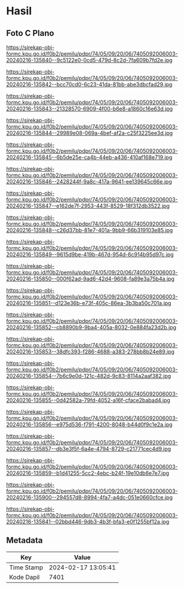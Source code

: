 # Hasil

## Foto C Plano

https://sirekap-obj-formc.kpu.go.id/f0b2/pemilu/pdpr/74/05/09/20/06/7405092006003-20240216-135840--9c5122e0-0cd5-479d-8c2d-7fa609b7fd2e.jpg

https://sirekap-obj-formc.kpu.go.id/f0b2/pemilu/pdpr/74/05/09/20/06/7405092006003-20240216-135842--bcc70cd0-6c23-41da-81bb-abe3dbcfad29.jpg

https://sirekap-obj-formc.kpu.go.id/f0b2/pemilu/pdpr/74/05/09/20/06/7405092006003-20240216-135843--21328570-6909-4f00-b6e8-a1860c16e63d.jpg

https://sirekap-obj-formc.kpu.go.id/f0b2/pemilu/pdpr/74/05/09/20/06/7405092006003-20240216-135844--29989e08-069a-4bef-af2a-c25f3225ee3d.jpg

https://sirekap-obj-formc.kpu.go.id/f0b2/pemilu/pdpr/74/05/09/20/06/7405092006003-20240216-135845--6b5de25e-ca4b-44eb-a436-410af168e719.jpg

https://sirekap-obj-formc.kpu.go.id/f0b2/pemilu/pdpr/74/05/09/20/06/7405092006003-20240216-135846--2428244f-9a8c-417a-9641-ee139645c66e.jpg

https://sirekap-obj-formc.kpu.go.id/f0b2/pemilu/pdpr/74/05/09/20/06/7405092006003-20240216-135847--e162de7f-2953-443f-8529-18f312db3522.jpg

https://sirekap-obj-formc.kpu.go.id/f0b2/pemilu/pdpr/74/05/09/20/06/7405092006003-20240216-135848--c26d37bb-81e7-401a-9bb9-66b319103e85.jpg

https://sirekap-obj-formc.kpu.go.id/f0b2/pemilu/pdpr/74/05/09/20/06/7405092006003-20240216-135849--9615d9be-419b-467d-954d-6c914b95d97c.jpg

https://sirekap-obj-formc.kpu.go.id/f0b2/pemilu/pdpr/74/05/09/20/06/7405092006003-20240216-135850--000f62ad-9ad6-42d4-9608-fa89e3a75b4a.jpg

https://sirekap-obj-formc.kpu.go.id/f0b2/pemilu/pdpr/74/05/09/20/06/7405092006003-20240216-135851--d123e36b-e73f-405c-86ea-3b3ba50c701a.jpg

https://sirekap-obj-formc.kpu.go.id/f0b2/pemilu/pdpr/74/05/09/20/06/7405092006003-20240216-135852--cb8890b9-9ba4-405a-8032-0e884fa23d2b.jpg

https://sirekap-obj-formc.kpu.go.id/f0b2/pemilu/pdpr/74/05/09/20/06/7405092006003-20240216-135853--38dfc393-f286-4688-a383-278bb8b24e89.jpg

https://sirekap-obj-formc.kpu.go.id/f0b2/pemilu/pdpr/74/05/09/20/06/7405092006003-20240216-135854--7b6c9e0d-121c-482d-9c83-8114a2aaf382.jpg

https://sirekap-obj-formc.kpu.go.id/f0b2/pemilu/pdpr/74/05/09/20/06/7405092006003-20240216-135855--0d42582a-79fd-4052-a16f-cface2babad4.jpg

https://sirekap-obj-formc.kpu.go.id/f0b2/pemilu/pdpr/74/05/09/20/06/7405092006003-20240216-135856--e975d536-f791-4200-8048-b44d0f9c1e2a.jpg

https://sirekap-obj-formc.kpu.go.id/f0b2/pemilu/pdpr/74/05/09/20/06/7405092006003-20240216-135857--db3e3f5f-6a4e-4794-8729-c21771cec4d9.jpg

https://sirekap-obj-formc.kpu.go.id/f0b2/pemilu/pdpr/74/05/09/20/06/7405092006003-20240216-135859--b1d41255-5cc2-4ebc-b24f-19e10db6e7e7.jpg

https://sirekap-obj-formc.kpu.go.id/f0b2/pemilu/pdpr/74/05/09/20/06/7405092006003-20240216-135900--294557d8-8994-4fa7-a4dc-051e0660cfce.jpg

https://sirekap-obj-formc.kpu.go.id/f0b2/pemilu/pdpr/74/05/09/20/06/7405092006003-20240216-135841--02bbd446-9db3-4b3f-bfa3-e0f1255bf12a.jpg


## Metadata

| Key        | Value               |
| ---------- | ------------------- |
| Time Stamp | 2024-02-17 13:05:41 |
| Kode Dapil | 7401                |



